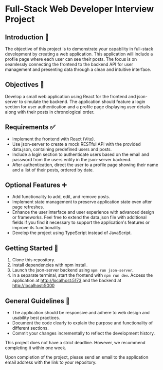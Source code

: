 # Full-Stack Web Developer Interview Project

## Introduction 📜
The objective of this project is to demonstrate your capability in full-stack development by creating a web application.
This application will include a profile page where each user can see their posts.
The focus is on seamlessly connecting the frontend to the backend API for user management and presenting data through a clean and intuitive interface.


## Objectives 🎯
Develop a small web application using React for the frontend and json-server to simulate the backend.
The application should feature a login section for user authentication and a profile page displaying user details along with their posts in chronological order.


## Requirements ✅
 * Implement the frontend with React (Vite).
 * Use json-server to create a mock RESTful API with the provided data.json, containing predefined users and posts.
 * Include a login section to authenticate users based on the email and password from the users entity in the json-server backend.
 * After authentication, direct the user to a profile page showing their name and a list of their posts, ordered by date.


## Optional Features ➕
 * Add functionality to add, edit, and remove posts.
 * Implement state management to preserve application state even after page refreshes.
 * Enhance the user interface and user experience with advanced design or frameworks. Feel free to extend the data.json file with additional fields if you find it necessary to support the application's features or improve its functionality.
 * Develop the project using TypeScript instead of JavaScript.


## Getting Started 🚀
1. Clone this repository.
2. Install dependencies with npm install.
3. Launch the json-server backend using `npm run json-server`.
4. In a separate terminal, start the frontend with `npm run dev`.
Access the application at [http://localhost:5173](http://localhost:5173) and the backend at [http://localhost:5000](http://localhost:5000)


## General Guidelines 📝
 * The application should be responsive and adhere to web design and usability best practices.
 * Document the code clearly to explain the purpose and functionality of different sections.
 * Commit your changes incrementally to reflect the development history.

This project does not have a strict deadline. However, we recommend completing it within one week.

Upon completion of the project, please send an email to the application email address with the link to your repository. 
